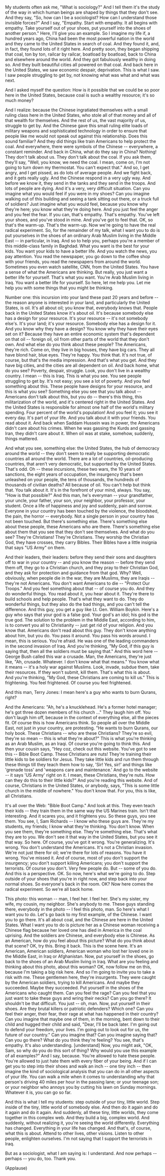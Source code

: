 
My students often ask me,
&quot;What is sociology?&quot;
And I tell them it&#39;s the study of the way
in which human beings are shaped
by things that they don&#39;t see.
And they say, &quot;So,
how can I be a sociologist?
How can I understand
those invisible forces?&quot;
And I say, &quot;Empathy.
Start with empathy.
It all begins with empathy.
Take yourself out of your shoes,
put yourself into the shoes
of another person.&quot;
Here, I&#39;ll give you an example.
So I imagine my life
if, a hundred years ago,
China had been the most powerful
nation in the world
and they came to the United States
in search of coal.
And they found it, and, in fact,
they found lots of it right here.
And pretty soon,
they began shipping that coal,
ton by ton,
railcar by railcar, boatload by boatload,
back to China and elsewhere
around the world.
And they got fabulously
wealthy in doing so.
And they built beautiful cities
all powered on that coal.
And back here in the United States,
we saw economic despair, deprivation.
This is what I saw.
I saw people struggling to get by,
not knowing what was what
and what was next.

And I asked myself the question:
How is it possible that we could
be so poor here in the United States,
because coal is such a wealthy
resource; it&#39;s so much money?

And I realize:
because the Chinese ingratiated themselves
with a small ruling class
here in the United States,
who stole all of that money
and all of that wealth for themselves.
And the rest of us,
the vast majority of us,
struggle to get by.
And the Chinese
gave this small ruling elite
loads of military weapons
and sophisticated technology
in order to ensure that people like me
would not speak out
against this relationship.
Does this sound familiar?
And they did things like train Americans
to help protect the coal.
And everywhere, there were
symbols of the Chinese --
everywhere, a constant reminder.
And back in China,
what do they say in China?
Nothing! They don&#39;t talk about us.
They don&#39;t talk about the coal.
If you ask them,
they&#39;ll say, &quot;Well, you know,
we need the coal.
I mean, come on, I&#39;m not going
to turn down my thermostat.
You can&#39;t expect that.&quot;
And so, I get angry, and I get pissed,
as do lots of average people.
And we fight back,
and it gets really ugly.
And the Chinese respond
in a very ugly way.
And before we know it,
they send in the tanks
and they send in the troops.
And lots of people are dying.
And it&#39;s a very, very difficult situation.
Can you imagine what you would feel
if you were in my shoes?
Can you imagine
walking out of this building
and seeing a tank sitting out there,
or a truck full of soldiers?
Just imagine what you would feel,
because you know why they&#39;re here;
you know what they&#39;re doing here.
And you just feel the anger
and you feel the fear.
If you can, that&#39;s empathy.
That&#39;s empathy.
You&#39;ve left your shoes,
and you&#39;ve stood in mine.
And you&#39;ve got to feel that.
OK, so that&#39;s the warm-up.
That&#39;s the warm-up.
Now we&#39;re going to have
the real radical experiment.
So, for the remainder of my talk,
what I want you to do
is put yourselves in the shoes
of an ordinary Arab Muslim
living in the Middle East --
in particular, in Iraq.
And so to help you,
perhaps you&#39;re a member
of this middle-class family in Baghdad.
What you want is the best for your kids.
You want your kids to have a better life.
And you watch the news, you pay attention.
You read the newspaper, you go down
to the coffee shop with your friends,
you read the newspapers
from around the world.
Sometimes you even watch satellite,
CNN, from the United States.
You have a sense of what
the Americans are thinking.
But really, you just want
a better life for yourself.
That&#39;s what you want.
You&#39;re Arab Muslim living in Iraq.
You want a better life for yourself.
So here, let me help you.
Let me help you with some things
that you might be thinking.

Number one:
this incursion into your land
these past 20 years and before --
the reason anyone
is interested in your land,
and particularly
the United States, is oil.
It&#39;s all about oil; you know that,
everybody knows that.
People back in the United States
know it&#39;s about oil.
It&#39;s because somebody else
has a design for your resource.
It&#39;s your resource --
it&#39;s not somebody else&#39;s.
It&#39;s your land; it&#39;s your resource.
Somebody else has a design for it.
And you know why they have a design?
You know why they have
their eyes set on it?
Because they have
an entire economic system
that&#39;s dependent
on that oil -- foreign oil,
oil from other parts of the world
that they don&#39;t own.
And what else do you think
about these people?
The Americans, they&#39;re rich.
Come on, they live in big houses,
they have big cars.
They all have blond hair,
blue eyes. They&#39;re happy.
You think that. It&#39;s not true, of course,
but that&#39;s the media impression.
And that&#39;s what you get.
And they have big cities,
and the cities are all dependent on oil.
And back home, what do you see?
Poverty, despair, struggle.
Look, you don&#39;t live in a wealthy country.
I mean -- this is Iraq.
This is what you see.
You see people struggling to get by.
It&#39;s not easy; you see a lot of poverty.
And you feel something about this.
These people have designs
for your resource,
and this is what you see?
Something else you see
that you talk about --
Americans don&#39;t talk
about this, but you do --
there&#39;s this thing,
this militarization of the world,
and it&#39;s centered
right in the United States.
And the United States is responsible
for almost one half
of the world&#39;s military spending.
Four percent of the world&#39;s population!
And you feel it; you see it every day.
It&#39;s part of your life.
And you talk about it with your friends.
You read about it.
And back when Saddam Hussein was in power,
the Americans didn&#39;t care
about his crimes.
When he was gassing
the Kurds and gassing Iran,
they didn&#39;t care about it.
When oil was at stake,
somehow, suddenly, things mattered.

And what you see, something else:
the United States,
the hub of democracy around the world --
they don&#39;t seem to really be supporting
democratic countries
all around the world.
There are a lot of countries,
oil-producing countries,
that aren&#39;t very democratic,
but supported by the United States.
That&#39;s odd.
Oh -- these incursions, these two wars,
the 10 years of sanctions,
the eight years of occupation,
the insurgency that&#39;s been
unleashed on your people,
the tens of thousands,
the hundreds of thousands
of civilian deaths?
All because of oil.
You can&#39;t help but think that.
You talk about it.
It&#39;s in the forefront
of your mind, always.
You say, &quot;How is that possible?&quot;
And this man, he&#39;s everyman --
your grandfather, your uncle,
your father, your son, your neighbor,
your professor, your student.
Once a life of happiness and joy
and suddenly, pain and sorrow.
Everyone in your country
has been touched by the violence,
the bloodshed, the pain,
the horror -- everybody.
Not a single person in your country
has not been touched.
But there&#39;s something else.
There&#39;s something else about these people,
these Americans who are there.
There&#39;s something else
about them that you see
that they don&#39;t see themselves.
And what do you see? They&#39;re Christians!
They&#39;re Christians.
They worship the Christian God,
they have crosses, they carry Bibles.
Their Bibles have a little insignia
that says &quot;US Army&quot; on them.

And their leaders, their leaders:
before they send their sons and daughters
off to war in your country --
and you know the reason --
before they send them off,
they go to a Christian church,
and they pray to their Christian God,
and they ask for protection
and guidance from that god.
Why?
Well, obviously,
when people die in the war,
they are Muslims, they are Iraqis --
they&#39;re not Americans.
You don&#39;t want Americans to die --
&quot;Protect Our Troops.&quot;
And you feel something about that --
of course you do.
And they do wonderful things.
You read about it, you hear about it.
They&#39;re there to build schools
and help people.
That&#39;s what they want to do.
They do wonderful things,
but they also do the bad things,
and you can&#39;t tell the difference.
And this guy, you get a guy
like Lt. Gen. William Boykin.
Here&#39;s a guy who says
that your god is a false god.
Your god&#39;s an idol;
his god is the true god.
The solution to the problem
in the Middle East, according to him,
is to convert you all to Christianity --
just get rid of your religion.
And you know that.
Americans don&#39;t read about this guy.
They don&#39;t know anything
about him, but you do.
You pass it around.
You pass his words around.
I mean, this is serious. You&#39;re afraid.
He was one of the leading commanders
in the second invasion of Iraq.
And you&#39;re thinking,
&quot;My God, if this guy is saying that,
then all the soldiers
must be saying that.&quot;
And this word here --
George Bush called this war a crusade.
Man, the Americans,
they&#39;re just like, &quot;Ah, crusade.
Whatever. I don&#39;t know what that means.&quot;
You know what it means --
it&#39;s a holy war against Muslims.
Look, invade, subdue them,
take their resources.
If they won&#39;t submit, kill them.
That&#39;s what this is about.
And you&#39;re thinking, &quot;My God,
these Christians are coming to kill us.&quot;
This is frightening.
You feel frightened.
Of course you feel frightened.

And this man, Terry Jones:
I mean here&#39;s a guy
who wants to burn Qurans, right?

And the Americans:
&quot;Ah, he&#39;s a knucklehead.
He&#39;s a former hotel manager; he&#39;s got
three dozen members of his church ...&quot;
They laugh him off.
You don&#39;t laugh him off,
because in the context of everything else,
all the pieces fit.
Of course this is how Americans think.
So people all over the Middle East,
not just in your country,
are protesting.
&quot;He wants to burn Qurans, our holy book.
These Christians --
who are these Christians?
They&#39;re so evil, they&#39;re so mean --
this is what they&#39;re about?&quot;
This is what you&#39;re thinking
as an Arab Muslim,
as an Iraqi.
Of course you&#39;re going to think this.
And then your cousin says,
&quot;Hey coz, check out this website.
You&#39;ve got to see this -- Bible Boot Camp.
These Christians are nuts!
They&#39;re training their little kids
to be soldiers for Jesus.
They take little kids
and run them through these things
till they teach them
how to say, &#39;Sir! Yes, sir!&#39;
and things like &#39;grenade toss&#39;
and &#39;weapons care and maintenance.&#39;
And go to the website --
it says &#39;US Army&#39; right on it.
I mean, these Christians, they&#39;re nuts.
How can they do this
to their little kids?&quot;
And you&#39;re reading this website.
And of course, Christians
in the United States, or anybody,
says, &quot;This is some little church
in the middle of nowhere.&quot;
You don&#39;t know that.
For you, this is like, all Christians.

It&#39;s all over the Web: &quot;Bible Boot Camp.&quot;
And look at this.
They even teach their kids --
they train them in the same way
the US Marines train.
Isn&#39;t that interesting.
And it scares you, and it frightens you.
So these guys, you see them.
You see, I, Sam Richards --
I know who these guys are.
They&#39;re my students, my friends;
I know what they&#39;re thinking.
You don&#39;t know.
When you see them, they&#39;re something else.
They&#39;re something else.
That&#39;s what they are to you.
We don&#39;t see it that way
in the United States,
but you see it that way.
So here.
Of course, you&#39;ve got it wrong.
You&#39;re generalizing. It&#39;s wrong.
You don&#39;t understand the Americans.
It&#39;s not a Christian invasion.
We&#39;re not just there for oil;
we&#39;re there for lots of reasons.
You have it wrong. You&#39;ve missed it.
And of course, most of you
don&#39;t support the insurgency;
you don&#39;t support killing Americans;
you don&#39;t support the terrorists.
Of course you don&#39;t. Very few people do.
But -- some of you do.
And this is a perspective.
OK. So now, here&#39;s what we&#39;re going to do.
Step outside of your shoes
that you&#39;re in right now,
and step back into your normal shoes.
So everyone&#39;s back in the room. OK?
Now here comes the radical experiment.
So we&#39;re all back home.

This photo: this woman --
man, I feel her.
I feel her.
She&#39;s my sister,
my wife, my cousin, my neighbor.
She&#39;s anybody to me.
These guys standing there,
everybody in the photo --
I feel this photo, man.
So here&#39;s what I want you to do.
Let&#39;s go back to my first
example, of the Chinese.
I want you to go there.
It&#39;s all about coal, and the Chinese
are here in the United States.
What I want you to do is picture her
as a Chinese woman
receiving a Chinese flag
because her loved one has died
in America in the coal uprising.
And the soldiers are Chinese,
and everybody else is Chinese.
As an American, how do you feel
about this picture?
What do you think about that scene?
OK, try this. Bring it back.
This is the scene here.
It&#39;s an American, American soldiers,
American woman who lost
her loved one in the Middle East,
in Iraq or Afghanistan.
Now, put yourself in the shoes,
go back to the shoes
of an Arab Muslim living in Iraq.
What are you feeling and thinking
about this photo,
about this woman?
OK,
now follow me on this,
because I&#39;m taking a big risk here.
And so I&#39;m going to invite you
to take a risk with me.
These gentlemen here, they&#39;re insurgents.
They were caught by the American soldiers,
trying to kill Americans.
And maybe they succeeded.
Maybe they succeeded.
Put yourself in the shoes
of the Americans who caught them.
Can you feel the rage?
Can you feel that you just want
to take these guys
and wring their necks?
Can you go there?
It shouldn&#39;t be that difficult.
You just -- oh, man.
Now, put yourself in their shoes.
Are they brutal killers
or patriotic defenders?
Which one?
Can you feel their anger,
their fear,
their rage
at what has happened in their country?
Can you imagine that maybe
one of them, in the morning,
bent down to their child
and hugged their child
and said, &quot;Dear, I&#39;ll be back later.
I&#39;m going out to defend
your freedom, your lives.
I&#39;m going out to look out for us,
the future of our country.&quot;
Can you imagine that?
Can you imagine saying that?
Can you go there?
What do you think they&#39;re feeling?
You see, that&#39;s empathy.
It&#39;s also understanding.
[understand]
Now, you might ask,
&quot;OK, Sam, so why do you
do this sort of thing?
Why would you use
this example of all examples?&quot;
And I say, because.
You&#39;re allowed to hate these people.
You&#39;re allowed to just hate them
with every fiber of your being.
And if I can get you
to step into their shoes
and walk an inch -- one tiny inch --
then imagine the kind
of sociological analysis
that you can do in all other
aspects of your life.
You can walk a mile
when it comes to understanding why
that person&#39;s driving 40 miles per hour
in the passing lane;
or your teenage son;
or your neighbor who annoys you
by cutting his lawn on Sunday mornings.
Whatever it is, you can go so far.

And this is what I tell my students:
step outside of your tiny, little world.
Step inside of the tiny,
little world of somebody else.
And then do it again
and do it again and do it again.
And suddenly, all these tiny,
little worlds,
they come together in this complex web.
And they build a big, complex world.
And suddenly, without realizing it,
you&#39;re seeing the world differently.
Everything has changed.
Everything in your life has changed.
And that&#39;s, of course, what this is about.
Attend to other lives,
other visions.
Listen to other people,
enlighten ourselves.
I&#39;m not saying that I support
the terrorists in Iraq.

But as a sociologist, what I am saying is:
I understand.
And now perhaps -- perhaps -- you do, too.
Thank you.

(Applause)

